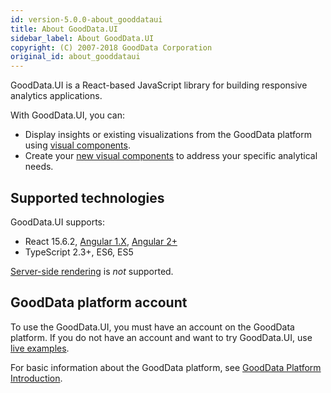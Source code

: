```yaml
---
id: version-5.0.0-about_gooddataui
title: About GoodData.UI
sidebar_label: About GoodData.UI
copyright: (C) 2007-2018 GoodData Corporation
original_id: about_gooddataui
---
```


GoodData.UI is a React-based JavaScript library for building responsive analytics applications.

With GoodData.UI, you can:
* Display insights or existing visualizations from the GoodData platform using [visual components](start_with_visual_components.md).
* Create your [new visual components](create_new_visualization.md) to address your specific analytical needs.

## Supported technologies

GoodData.UI supports:

* React 15.6.2, [Angular 1.X](ht_use_react_components_in_angular_1.x.md), [Angular 2+](ht_use_react_components_in_angular_2.x.md)
* TypeScript 2.3+, ES6, ES5

[Server-side rendering](https://github.com/reactjs/redux/blob/master/docs/recipes/ServerRendering.md) is _not_ supported.

## GoodData platform account

To use the GoodData.UI, you must have an account on the GoodData platform. If you do not have an account and want to try GoodData.UI, use [live examples](https://gooddata-examples.herokuapp.com).

For basic information about the GoodData platform, see [GoodData Platform Introduction](platform_intro.md).